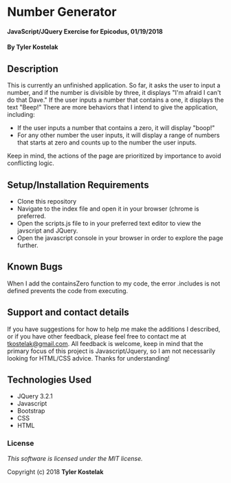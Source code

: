 # Number Generator

#### JavaScript/JQuery Exercise for Epicodus, 01/19/2018

#### By **Tyler Kostelak**

## Description

This is currently an unfinished application. So far, it asks the user to input a number, and if the number is divisible by three, it displays "I'm afraid I can't do that Dave." If the user inputs a number that contains a one, it displays the text "Beep!" There are more behaviors that I intend to give the application, including:

  - If the user inputs a number that contains a zero, it will display "boop!"
  - For any other number the user inputs, it will display a range of numbers that starts at zero and counts up to the number the user inputs.

  Keep in mind, the actions of the page are prioritized by importance to avoid conflicting logic.

## Setup/Installation Requirements

* Clone this repository
* Navigate to the index file and open it in your browser (chrome is preferred.
* Open the scripts.js file to in your preferred text editor to view the javscript and JQuery.
* Open the javascript console in your browser in order to explore the page further.

## Known Bugs

When I add the containsZero function to my code, the error .includes is not defined prevents the code from executing.

## Support and contact details

If you have suggestions for how to help me make the additions I described, or if you have other feedback, please feel free to contact me at tkostelak@gmail.com. All feedback is welcome, keep in mind that the primary focus of this project is Javascript/Jquery, so I am not necessarily looking for HTML/CSS advice. Thanks for understanding!

## Technologies Used

* JQuery 3.2.1
* Javascript
* Bootstrap
* CSS
* HTML

### License

*This software is licensed under the MIT license.*

Copyright (c) 2018 **Tyler Kostelak**
